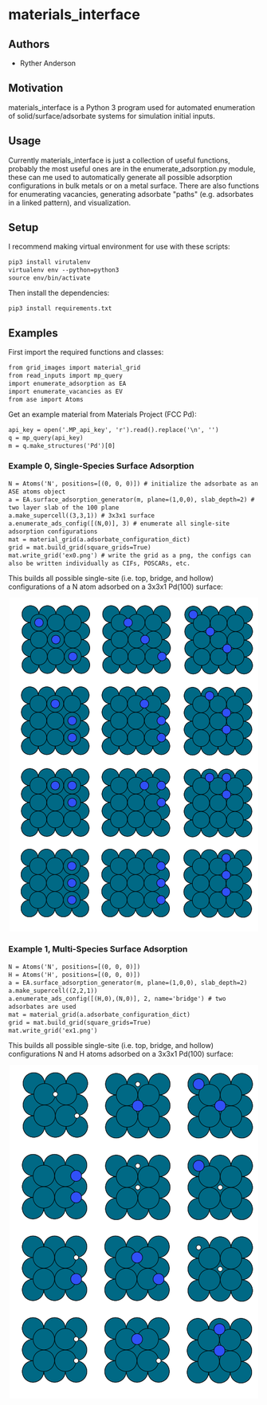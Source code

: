 # materials_interface
## Authors

- Ryther Anderson

## Motivation
materials_interface is a Python 3 program used for automated enumeration of solid/surface/adsorbate systems for simulation initial inputs. 

## Usage
Currently materials_interface is just a collection of useful functions, probably the most useful ones are in the enumerate_adsorption.py module,
these can me used to automatically generate all possible adsorption configurations in bulk metals or on a metal surface. There are also functions 
for enumerating vacancies, generating adsorbate "paths" (e.g. adsorbates in a linked pattern), and visualization.

## Setup

I recommend making virtual environment for use with these scripts:
```
pip3 install virutalenv
virtualenv env --python=python3
source env/bin/activate
```

Then install the dependencies:
```
pip3 install requirements.txt
```

## Examples
First import the required functions and classes:
```
from grid_images import material_grid
from read_inputs import mp_query
import enumerate_adsorption as EA
import enumerate_vacancies as EV
from ase import Atoms
```

Get an example material from Materials Project (FCC Pd):
```
api_key = open('.MP_api_key', 'r').read().replace('\n', '')
q = mp_query(api_key)
m = q.make_structures('Pd')[0]
```

### Example 0, Single-Species Surface Adsorption

```
N = Atoms('N', positions=[(0, 0, 0)]) # initialize the adsorbate as an  ASE atoms object
a = EA.surface_adsorption_generator(m, plane=(1,0,0), slab_depth=2) # two layer slab of the 100 plane
a.make_supercell((3,3,1)) # 3x3x1 surface
a.enumerate_ads_config([(N,0)], 3) # enumerate all single-site adsorption configurations
mat = material_grid(a.adsorbate_configuration_dict)
grid = mat.build_grid(square_grids=True)
mat.write_grid('ex0.png') # write the grid as a png, the configs can also be written individually as CIFs, POSCARs, etc.
```

This builds all possible single-site (i.e. top, bridge, and hollow) configurations of a N atom adsorbed on a 3x3x1 Pd(100) surface:

<p align="center">
<img src="ex0.png"/>
</p>

### Example 1, Multi-Species Surface Adsorption

```
N = Atoms('N', positions=[(0, 0, 0)])
H = Atoms('H', positions=[(0, 0, 0)])
a = EA.surface_adsorption_generator(m, plane=(1,0,0), slab_depth=2)
a.make_supercell((2,2,1))
a.enumerate_ads_config([(H,0),(N,0)], 2, name='bridge') # two adsorbates are used
mat = material_grid(a.adsorbate_configuration_dict)
grid = mat.build_grid(square_grids=True)
mat.write_grid('ex1.png')
```

This builds all possible single-site (i.e. top, bridge, and hollow) configurations N and H atoms adsorbed on a 3x3x1 Pd(100) surface:

<p align="center">
<img src="ex1.png"/>
</p>
